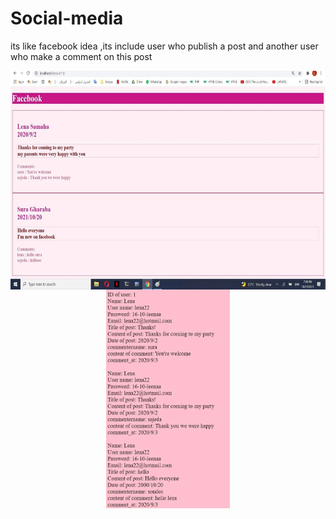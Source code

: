 # Social-media

its like facebook idea ,its include user who publish a post and another user who make a comment on this post 

<center><img src="https://github.com/Sura5/Social-media/blob/main/321419717_718080476311210_3643694312982828866_n.jpg?fbclid=IwAR0vJo26t0XfIYENvenrQj318cd20Xfe2svHOKt5o9jlHyifE8qZCastQws" align="center" height="350"></center>

<center><img src="https://github.com/Sura5/Social-media/blob/main/322389038_870060307450446_3408079623990672935_n.jpg?fbclid=IwAR2ZvBk4dIbZP5TcXkOOH4tdFl86b8uJItt1plc4SQ9H5opB9VetCWsqrqk" align="center" height="350"></center>
